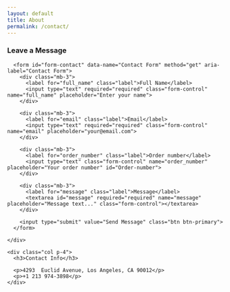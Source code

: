 ```yaml
---
layout: default
title: About
permalink: /contact/
---
```



<div class="container">
  <div class="row">
    <div class="col p-3">
      <h3>Leave a Message</h3>

      <form id="form-contact" data-name="Contact Form" method="get" aria-label="Contact Form">
        <div class="mb-3">
          <label for="full_name" class="label">Full Name</label>
          <input type="text" required="required" class="form-control" name="full_name" placeholder="Enter your name">
        </div>

        <div class="mb-3">
          <label for="email" class="label">Email</label>
          <input type="text" required="required" class="form-control" name="email" placeholder="your@email.com">
        </div>

        <div class="mb-3">
          <label for="order_number" class="label">Order number</label>
          <input type="text" class="form-control" name="order_number" placeholder="Your order number" id="Order-number">
        </div>

        <div class="mb-3">
          <label for="message" class="label">Message</label>
          <textarea id="message" required="required" name="message" placeholder="Message text..." class="form-control"></textarea>
        </div>

        <input type="submit" value="Send Message" class="btn btn-primary">
      </form>

    </div>

    <div class="col p-4">
      <h3>Contact Info</h3>

      <p>4293  Euclid Avenue, Los Angeles, CA 90012</p>
      <p>+1 213 974-3898</p>
    </div>
  </div>
</div>


